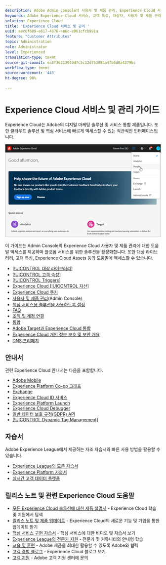 ```yaml
---
description: Adobe Admin Console의 사용자 및 제품 관리, Experience Cloud 서비스의 솔루션 활성화, 대상자 라이브러리, 고객 특성, Experience Cloud 자산 등에 대해 알아봅니다.
keywords: Adobe Experience Cloud 서비스, 고객 특성, 대상자, 사용자 및 제품 관리
solution: Experience Cloud
title: 'Experience Cloud 서비스 및 관리 '
uuid: aec6f689-e617-4876-ae6c-e961cfcb991a
feature: "Customer Attributes"
topic: Administration
role: Administrator
level: Experienced
translation-type: tm+mt
source-git-commit: ea8f36313940d7c5c12d753084a4fb8d0a4379bc
workflow-type: tm+mt
source-wordcount: '443'
ht-degree: 98%

---
```



# Experience Cloud 서비스 및 관리 가이드

Experience Cloud는 Adobe의 디지털 마케팅 솔루션 및 서비스 통합 제품입니다. 또한 클라우드 솔루션 및 핵심 서비스에 빠르게 액세스할 수 있는 직관적인 인터페이스입니다.

![Experience Cloud](assets/cloud-pulldown.png)

이 가이드는 Admin Console의 Experience Cloud 사용자 및 제품 관리에 대한 도움말 액세스를 제공하며 플랫폼 서비스를 위한 솔루션을 활성화합니다. 또한 대상 라이브러리, 고객 특성, Experience Cloud Assets 등의 도움말에 액세스할 수 있습니다.

* [[!UICONTROL 대상 라이브러리]](audience-library/audience-library.md)
* [[!UICONTROL 고객 속성]](attributes/attributes.md)
* [[!UICONTROL Triggers]](activation/triggers.md)
* [Experience Cloud [!UICONTROL 자산]](experience-cloud-assets/experience-cloud-assets.md)
* [Experience Cloud 쿠키](cookies/cookies-privacy.md)
* [사용자 및 제품 관리](admin-getting-started/admin-getting-started.md)(Admin Console)
* [핵심 서비스용 솔루션을 사용하도록 설정](core-services/core-services.md)
* [FAQ](admin-getting-started/admin-getting-started.md)
* [조직 및 계정 연결](admin-getting-started/organizations.md)
* [통합](marketing-cloud-integrations.md)
* [Adobe Target과 Experience Cloud 통합](https://docs.adobe.com/content/help/ko-KR/target/using/integrate/a4t/a4t.html)
* [Experience Cloud 개인 정보 보호 및 보안 개요](assets/Adobe-Marketing-Cloud-Privacy-and-Security-Overview.pdf)
* [DNS 프리페치](admin-getting-started/admin-getting-started.md#concept_6BC8C6856E3644F8956D7AD0A96383B7)

## 안내서

관련 Experience Cloud 안내서는 다음을 포함합니다.

* [Adobe Mobile](https://docs.adobe.com/content/help/ko-KR/mobile-services/using/home.html)
* [Experience Platform Co-op 그래프](https://docs.adobe.com/content/help/ko-KR/device-co-op/using/home.html)
* [Exchange](https://experiencecloud.adobeexchange.com/)
* [Experience Cloud ID 서비스](https://docs.adobe.com/content/help/ko-KR/id-service/using/home.html)
* [Experience Platform Launch](https://docs.adobelaunch.com/)
* [Experience Cloud Debugger](https://docs.adobe.com/content/help/ko-KR/debugger/using/experience-cloud-debugger.html)
* [일반 데이터 보호 규정(GDPR) API](https://www.adobe.io/apis/experiencecloud/gdpr.html)
* [[!UICONTROL Dynamic Tag Management]](https://docs.adobe.com/content/help/ko-KR/dtm/using/dtm-home.html)

## 자습서

Adobe Experience League에서 제공하는 자조 자습서와 빠른 사용 방법을 활용할 수 있습니다.

* [Experience League의 모든 자습서](https://experienceleague.corp.adobe.com/?lang=ko-kr#quick-how-tos)
* [Experience Platform 자습서](https://experienceleague.corp.adobe.com/docs/core-services-learn/tutorials/overview.html?lang=ko-kr)
* [실시간 고객 데이터 플랫폼](https://experienceleague.corp.adobe.com/docs/platform-learn/tutorials/rtcdp/understanding-the-real-time-customer-data-platform.html?lang=ko-kr)

## 릴리스 노트 및 관련 Experience Cloud 도움말

* [모든 Experience Cloud 솔루션에 대한 제품 설명서](https://docs.adobe.com/content/help/ko-KR/experience-cloud/user-guides/home.html) - Experience Cloud 학습 및 지원에서 탐색
* [릴리스 노트 및 제품 업데이트](https://docs.adobe.com/content/help/ko-KR/release-notes/experience-cloud/current.html) - Experience Cloud의 새로운 기능 및 가입을 통한 업데이트 받기
* [핵심 서비스 구현 자습서](https://docs.adobe.com/content/help/en/core-services-learn/tutorials/overview.html) - 핵심 서비스에 대한 비디오 및 자습서 보기
* [Experience League의 전문가 지원](https://landing.adobe.com/experience-league/) - 전문가 및 커뮤니티의 안내형 학습
* [교육 및 훈련](https://helpx.adobe.com/kr/learning.html?promoid=KAUDK) - Adobe 제품을 최대한 활용할 수 있도록 Adobe와 협력
* [고객 경험 블로그](https://theblog.adobe.com/customer-experience/) - Experience Cloud 블로그 보기
* [고객 지원](https://helpx.adobe.com/kr/contact/enterprise-support.ec.html) - Adobe 고객 지원 센터에 문의
